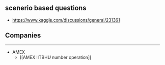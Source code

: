 
## scenerio based questions
- https://www.kaggle.com/discussions/general/231361
## Companies
---
- AMEX
	- [[AMEX IITBHU number operation]]